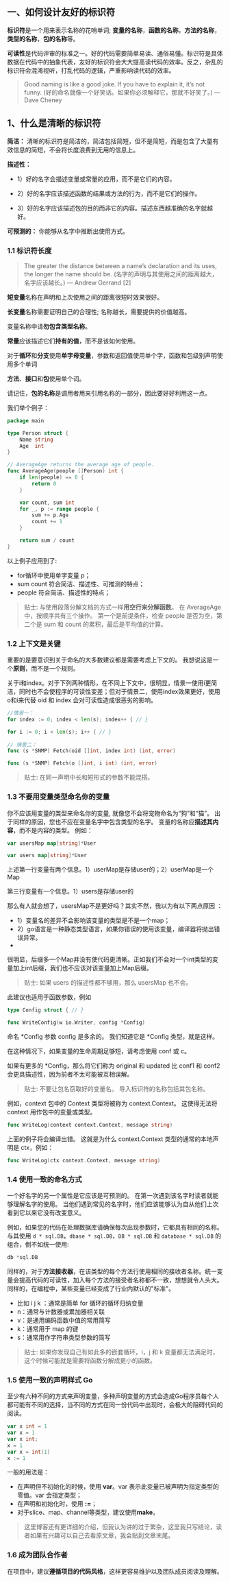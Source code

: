 
## 一、如何设计友好的标识符

**标识符**是一个用来表示名称的花哨单词; **变量的名称**，**函数的名称**，**方法的名称**，**类型的名称**，**包的名称**等。

**可读性**是代码评审的标准之一。好的代码需要简单易读、通俗易懂。标识符是具体数据在代码中的抽象代表，友好的标识符会大大提高读代码的效率。反之，杂乱的标识符会混淆视听，打乱代码的逻辑，严重影响读代码的效率。

> Good naming is like a good joke. If you have to explain it, it’s not funny. (好的命名就像一个好笑话。如果你必须解释它，那就不好笑了。) — Dave Cheney

## 1、什么是清晰的标识符

**简洁：** 清晰的标识符是简洁的，简洁包括简短，但不是简短，而是包含了大量有效信息的简短，不会将长度浪费到无用的信息上。

**描述性：**

- 1）好的名字会描述变量或常量的应用，而不是它们的内容。 

- 2）好的名字应该描述函数的结果或方法的行为，而不是它们的操作。 

- 3）好的名字应该描述包的目的而非它的内容。描述东西越准确的名字就越好。

**可预测的：** 你能够从名字中推断出使用方式。

### 1.1 标识符长度

> The greater the distance between a name’s declaration and its uses, the longer the name should be. (名字的声明与其使用之间的距离越大，名字应该越长。) — Andrew Gerrand [2]

**短变量**名称在声明和上次使用之间的距离很短时效果很好。

**长变量**名称需要证明自己的合理性; 名称越长，需要提供的价值越高。

变量名称中请**勿包含类型名称**。

**常量**应该描述它们**持有的值**，而不是该如何使用。

对于**循环**和**分支**使用**单字母变量**，参数和返回值使用单个字，函数和包级别声明使用多个单词

**方法**、**接口**和**包**使用单个词。

请记住，**包的名称**是调用者用来引用名称的一部分，因此要好好利用这一点。

我们举个例子：

```go
package main

type Person struct {
	Name string
	Age  int
}

// AverageAge returns the average age of people.
func AverageAge(people []Person) int {
	if len(people) == 0 {
		return 0
	}

	var count, sum int
	for _, p := range people {
		sum += p.Age
		count += 1
	}

	return sum / count
}
```

以上例子应用到了:
- for循环中使用单字变量 p； 
- sum count 符合简洁、描述性、可推测的特点； 
- people 符合简洁、描述性的特点； 

>贴士: 与使用段落分解文档的方式一样**用空行来分解函数**。 在 AverageAge
中，按顺序共有三个操作。 第一个是前提条件，检查 people 是否为空，第二个是 sum 和 count 的累积，最后是平均值的计算。 

### 1.2 上下文是关键 
重要的是要意识到关于命名的大多数建议都是需要考虑上下文的。 我想说这是一个**原则**，而不是一个规则。 

关于i和index。对于下列两种情形，在不同上下文中，很明显，情景一使用i更简洁，同时也不会使程序的可读性变差；但对于情景二，使用index效果更好，使用o和i来代替 oid 和 index
会对可读性造成很恶劣的影响。 


```go
//情景一：
for index := 0; index < len(s); index++ { // }

for i := 0; i < len(s); i++ { // } 
	
// 情景二： 
func (s *SNMP) Fetch(oid []int, index int) (int, error)

func (s *SNMP) Fetch(o []int, i int) (int, error)
```

> 贴士: 在同一声明中长和短形式的参数不能混搭。

### 1.3 不要用变量类型命名你的变量 

你不应该用变量的类型来命名你的变量, 就像您不会将宠物命名为“狗”和“猫”。 出于同样的原因，您也不应在变量名字中包含类型的名字。
变量的名称应**描述其内容**，而不是内容的类型。 例如：

```go
var usersMap map[string]*User

var users map[string]*User
```

上述第一行变量有两个信息。1）userMap是存储user的；2）userMap是一个Map 
 
第三行变量有一个信息。1）users是存储user的

那么有人就会想了，usersMap不是更好吗？其实不然，我以为有以下两点原因 ：
- 1）变量名的差异不会影响该变量的类型是不是一个map； 
- 2）go语言是一种静态类型语言，如果你错误的使用该变量，编译器将抛出错误异常。
- 
很明显，后缀多一个Map并没有使代码更清晰。正如我们不会对一个int类型的变量加上int后缀，我们也不应该对该变量加上Map后缀。 

> 贴士: 如果 users 的描述性都不够用，那么 usersMap 也不会。 

此建议也适用于函数参数，例如
```go
type Config struct { // }

func WriteConfig(w io.Writer, config *Config)
```

命名 *Config 参数 config 是多余的。 我们知道它是 *Config 类型，就是这样。

在这种情况下，如果变量的生命周期足够短，请考虑使用 conf 或 c。

如果有更多的 *Config，那么将它们称为 original 和 updated 比 conf1 和 conf2 会更具描述性，因为前者不太可能被互相误解。 

> 贴士: 不要让包名窃取好的变量名。 导入标识符的名称包括其包名称。

例如，context 包中的 Context 类型将被称为 context.Context。 这使得无法将 context 用作包中的变量或类型。 

```go
func WriteLog(context context.Context, message string)
```

上面的例子将会编译出错。 这就是为什么 context.Context 类型的通常的本地声明是 ctx，例如： 

```go
func WriteLog(ctx context.Context, message string)
```

### 1.4 使用一致的命名方式 

一个好名字的另一个属性是它应该是可预测的。 在第一次遇到该名字时读者就能够理解名字的使用。 当他们遇到常见的名字时，他们应该能够认为自从他们上次看到它以来它没有改变意义。

例如，如果您的代码在处理数据库请确保每次出现参数时，它都具有相同的名称。 与其使用 `d * sql.DB`，`dbase * sql.DB`，`DB * sql.DB` 和 `database * sql.DB` 的组合，倒不如统一使用:

```go
db *sql.DB
```

同样的，对于**方法接收器**，在该类型的每个方法行使用相同的接收者名称。统一变量会提高代码的可读性，加入每个方法的接受者名称都不一致，想想就令人头大。 同样的，在编程中，某些变量已经变成了行业内默认的"标准"。
- 比如 i j k ：通常是简单 for 循环的循环归纳变量 
- n：通常与计数器或累加器相关联 
- v：是通用编码函数中值的常用简写
- k：通常用于 map 的键 
- s：通常用作字符串类型参数的简写 
> 贴士: 如果你发现自己有如此多的嵌套循环，i，j 和 k
变量都无法满足时，这个时候可能就是需要将函数分解成更小的函数。 

### 1.5 使用一致的声明样式 Go
至少有六种不同的方式来声明变量，多种声明变量的方式会造成Go程序员每个人都可能有不同的选择，当不同的方式在同一份代码中出现时，会极大的阻碍代码的阅读。 
```go
var x int = 1 
var x = 1 
var x int; 
x = 1 
var x = int(1)
x := 1 
```

一般的用法是： 
- 在声明但不初始化的时候，使用 **var**。var 表示此变量已被声明为指定类型的零值。var 会指定类型； 
- 在声明和初始化时，使用 **:=**； 
- 对于slice、map、channel等类型，建议使用**make**。

> 这里博客还有更详细的介绍，但我认为讲的过于繁杂，这里我只写结论，读者如果有兴趣可以自己去看原文章，我会贴到文章末尾。

### 1.6 成为团队合作者 
在项目中，建议**遵循项目的代码风格**，这样更容易维护以及团队成员阅读及理解。